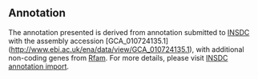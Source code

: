 
Annotation
----------

The annotation presented is derived from annotation submitted to
[INSDC](http://www.insdc.org) with the assembly accession [GCA\_010724135.1]
(http://www.ebi.ac.uk/ena/data/view/GCA_010724135.1),
with additional non-coding genes from
[Rfam](http://rfam.xfam.org/). For more details, please visit [INSDC
annotation import](http://ensemblgenomes.org/info/data/insdc_annotation).

